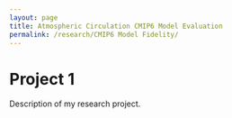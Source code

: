 ```yaml
---
layout: page
title: Atmospheric Circulation CMIP6 Model Evaluation
permalink: /research/CMIP6 Model Fidelity/
---
```


# Project 1
Description of my research project.

